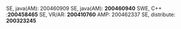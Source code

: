 SE, java(AM): 200460909
SE, java(AM): **200460940**
SWE, C++ :**200458465**
SE, VR/AR: **200410760**
AMP: 200462337
SE, distribute: **200323245**
